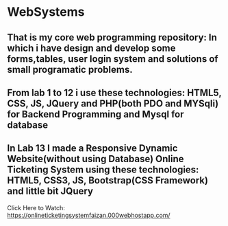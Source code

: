 # WebSystems
That is my core web programming repository:
In which i have design and develop some forms,tables, user login system and solutions of small programatic problems.
-------------------------------------------------------------

From lab 1 to 12 i use these technologies:
HTML5, CSS, JS, JQuery and PHP(both PDO and MYSqli) for Backend Programming and Mysql for database
--------------------------------------------------------------

In Lab 13 I made a Responsive Dynamic Website(without using Database) Online Ticketing System using these technologies:
HTML5, CSS3, JS, Bootstrap(CSS Framework) and little bit JQuery
--------------------------------------------------------------

Click Here to Watch: https://onlineticketingsystemfaizan.000webhostapp.com/
